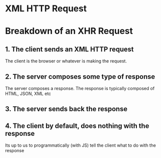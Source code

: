 # XML HTTP Request
# Breakdown of an XHR Request

## 1. The client sends an XML HTTP request
The client is the browser or whatever is making the request.

## 2. The server composes some type of response
The server composes a response. The response is typically composed of HTML, JSON, XML etc

## 3. The server sends back the response

## 4. The client by default, does nothing with the response
Its up to us to programmatically (with JS) tell the client what to do with the response
